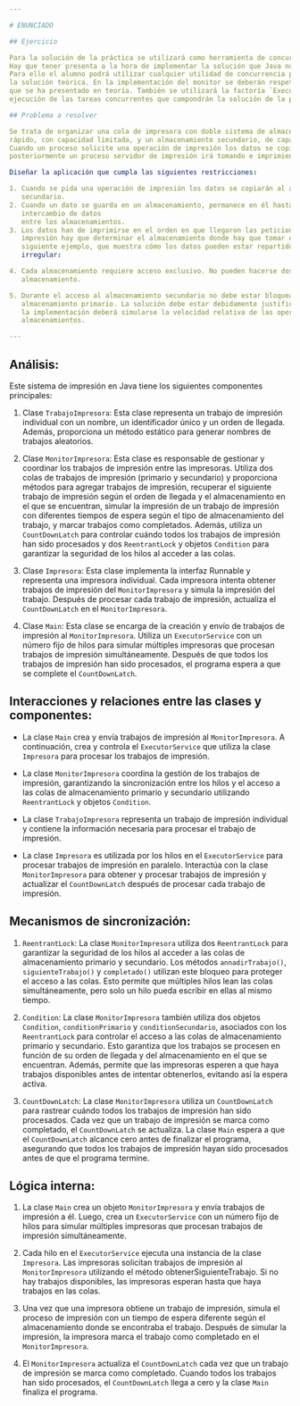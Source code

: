 ```yaml
---

# ENUNCIADO

## Ejercicio

Para la solución de la práctica se utilizará como herramienta de concurrencia el desarrollo de monitores.
Hay que tener presenta a la hora de implementar la solución que Java no dispone de esta herramienta.
Para ello el alumno podrá utilizar cualquier utilidad de concurrencia para diseñar la clase que representa al monitor de
la solución teórica. En la implementación del monitor se deberán respetar las características que presenta el monitor
que se ha presentado en teoría. También se utilizará la factoría `Executors` y la interface ``ExecutorService`` para la
ejecución de las tareas concurrentes que compondrán la solución de la práctica.

## Problema a resolver

Se trata de organizar una cola de impresora con doble sistema de almacenamiento. Existirá un almacenamiento primario
rápido, con capacidad limitada, y un almacenamiento secundario, de capacidad prácticamente ilimitada pero más lento.
Cuando un proceso solicite una operación de impresión los datos se copiarán a uno de los almacenamientos, y
posteriormente un proceso servidor de impresión irá tomando e imprimiendo los datos disponibles en los almacenamientos.

Diseñar la aplicación que cumpla las siguientes restricciones:

1. Cuando se pida una operación de impresión los datos se copiarán al almacenamiento primario, si hay sitio, y si no al
   secundario.
2. Cuando un dato se guarda en un almacenamiento, permanece en él hasta el momento de imprimirlo, es decir, no hay
   intercambio de datos
   entre los almacenamientos.
3. Los datos han de imprimirse en el orden en que llegaron las peticiones. Al iniciar una acción de
   impresión hay que determinar el almacenamiento donde hay que tomar el siguiente dato. Obsérvese la situación en el
   siguiente ejemplo, que muestra cómo los datos pueden estar repartidos entre uno y otro almacenamiento de manera
   irregular:

4. Cada almacenamiento requiere acceso exclusivo. No pueden hacerse dos operaciones a la vez sobre el mismo
   almacenamiento.

5. Durante el acceso al almacenamiento secundario no debe estar bloqueada la aceptación de peticiones ni el acceso al
   almacenamiento primario. La solución debe estar debidamente justificada en las decisiones que se pueden tomar. Para
   la implementación deberá simularse la velocidad relativa de las operaciones que se realicen en cada uno de los
   almacenamientos.

---
```


## Análisis:

Este sistema de impresión en Java tiene los siguientes componentes principales:

1. Clase `TrabajoImpresora`: Esta clase representa un trabajo de impresión individual con un nombre, un identificador
   único y un orden de llegada. Además, proporciona un método estático para generar nombres de trabajos aleatorios.

2. Clase `MonitorImpresora`: Esta clase es responsable de gestionar y coordinar los trabajos de impresión entre las
   impresoras. Utiliza dos colas de trabajos de impresión (primario y secundario) y proporciona métodos para agregar
   trabajos de impresión, recuperar el siguiente trabajo de impresión según el orden de llegada y el almacenamiento en
   el que se encuentran, simular la impresión de un trabajo de impresión con diferentes tiempos de espera según el tipo
   de almacenamiento del trabajo, y marcar trabajos como completados. Además, utiliza un `CountDownLatch` para controlar
   cuándo todos los trabajos de impresión han sido procesados y dos `ReentrantLock` y objetos `Condition` para
   garantizar la seguridad de los hilos al acceder a las colas.

3. Clase `Impresora`: Esta clase implementa la interfaz Runnable y representa una impresora individual. Cada impresora
   intenta obtener trabajos de impresión del `MonitorImpresora` y simula la impresión del trabajo. Después de procesar
   cada trabajo de impresión, actualiza el `CountDownLatch` en el `MonitorImpresora`.

4. Clase `Main`: Esta clase se encarga de la creación y envío de trabajos de impresión al `MonitorImpresora`. Utiliza
   un `ExecutorService` con un número fijo de hilos para simular múltiples impresoras que procesan trabajos de impresión
   simultáneamente. Después de que todos los trabajos de impresión han sido procesados, el programa espera a que se
   complete el `CountDownLatch`.

## Interacciones y relaciones entre las clases y componentes:

* La clase `Main` crea y envía trabajos de impresión al `MonitorImpresora`. A continuación, crea y controla el
  `ExecutorService` que utiliza la clase `Impresora` para procesar los trabajos de impresión.

* La clase `MonitorImpresora` coordina la gestión de los trabajos de impresión, garantizando la sincronización entre los
  hilos y el acceso a las colas de almacenamiento primario y secundario utilizando `ReentrantLock` y
  objetos `Condition`.

* La clase `TrabajoImpresora` representa un trabajo de impresión individual y contiene la información necesaria para
  procesar el trabajo de impresión.

* La clase `Impresora` es utilizada por los hilos en el `ExecutorService` para procesar trabajos de impresión en
  paralelo. Interactúa con la clase `MonitorImpresora` para obtener y procesar trabajos de impresión y actualizar el
  `CountDownLatch` después de procesar cada trabajo de impresión.

## Mecanismos de sincronización:

1. `ReentrantLock`: La clase `MonitorImpresora` utiliza dos `ReentrantLock` para garantizar la seguridad de los hilos al
   acceder a las colas de almacenamiento primario y secundario. Los métodos `annadirTrabajo()`, `siguienteTrabajo()` y
   `completado()` utilizan este bloqueo para proteger el acceso a las colas. Esto permite que múltiples
   hilos lean las colas simultáneamente, pero solo un hilo pueda escribir en ellas al mismo tiempo.

2. `Condition`: La clase `MonitorImpresora` también utiliza dos objetos `Condition`, `conditionPrimario` y
   `conditionSecundario`, asociados con los `ReentrantLock` para controlar el acceso a las colas de almacenamiento
   primario y secundario. Esto garantiza que los trabajos se procesen en función de su orden de llegada y del
   almacenamiento en el que se encuentran. Además, permite que las impresoras esperen a que haya trabajos disponibles
   antes de intentar obtenerlos, evitando así la espera activa.

3. `CountDownLatch`: La clase `MonitorImpresora` utiliza un `CountDownLatch` para rastrear cuándo todos los trabajos de
   impresión han sido procesados. Cada vez que un trabajo de impresión se marca como completado, el `CountDownLatch` se
   actualiza. La clase `Main` espera a que el `CountDownLatch` alcance cero antes de finalizar el programa, asegurando
   que todos los trabajos de impresión hayan sido procesados antes de que el programa termine.

## Lógica interna:

1. La clase `Main` crea un objeto `MonitorImpresora` y envía trabajos de impresión a él. Luego, crea
   un `ExecutorService` con un número fijo de hilos para simular múltiples impresoras que procesan trabajos de impresión
   simultáneamente.

2. Cada hilo en el `ExecutorService` ejecuta una instancia de la clase `Impresora`. Las impresoras solicitan trabajos de
   impresión al `MonitorImpresora` utilizando el método obtenerSiguienteTrabajo. Si no hay trabajos disponibles, las
   impresoras esperan hasta que haya trabajos en las colas.

3. Una vez que una impresora obtiene un trabajo de impresión, simula el proceso de impresión con un tiempo de espera
   diferente según el almacenamiento donde se encontraba el trabajo. Después de simular la impresión, la impresora marca
   el trabajo como completado en el `MonitorImpresora`.

4. El `MonitorImpresora` actualiza el `CountDownLatch` cada vez que un trabajo de impresión se marca como completado.
   Cuando todos los trabajos han sido procesados, el `CountDownLatch` llega a cero y la clase `Main` finaliza el
   programa.